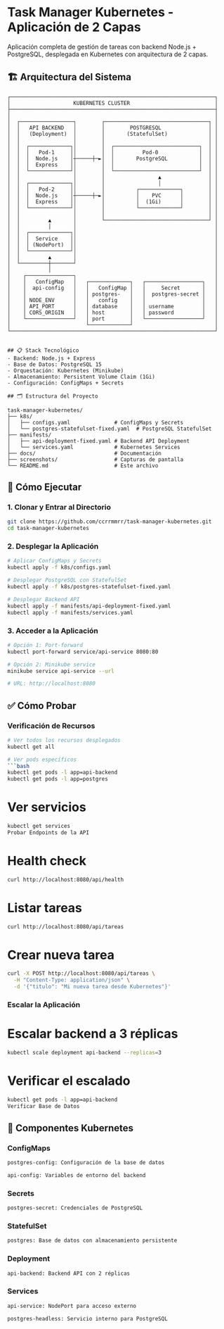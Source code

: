 # Task Manager Kubernetes - Aplicación de 2 Capas

Aplicación completa de gestión de tareas con backend Node.js + PostgreSQL, desplegada en Kubernetes con arquitectura de 2 capas.

## 🏗️ Arquitectura del Sistema

```ascii
┌─────────────────────────────────────────────────────────────────┐
│                    KUBERNETES CLUSTER                           │
├─────────────────────────────────────────────────────────────────┤
│                                                                 │
│  ┌─────────────────┐        ┌─────────────────────────────────┐ │
│  │   API BACKEND   │        │        POSTGRESQL               │ │
│  │   (Deployment)  │        │       (StatefulSet)             │ │
│  │                 │        │                                 │ │
│  │  ┌─────────────┐│        │  ┌───────────────────────────┐  │ │
│  │  │   Pod-1     ││        │  │         Pod-0             │  │ │
│  │  │  Node.js    │┼─────┼─►│  │       PostgreSQL          │  │ │
│  │  │  Express    ││        │  │                           │  │ │
│  │  └─────────────┘│        │  └───────────────────────────┘  │ │
│  │                 │        │                 ▲               │ │
│  │  ┌─────────────┐│        │                 │               │ │
│  │  │   Pod-2     ││        │          ┌─────────────┐        │ │
│  │  │  Node.js    │┼─────┼─►│          │    PVC      │        │ │
│  │  │  Express    ││        │          │  (1Gi)      │        │ │
│  │  └─────────────┘│        │          └─────────────┘        │ │
│  │                 │        │                                 │ │
│  │         ▲       │        └─────────────────────────────────┘ │
│  │         │       │                                            │
│  │  ┌─────────────┐│                                            │
│  │  │  Service    ││                                            │
│  │  │ (NodePort)  ││                                            │
│  │  └─────────────┘│                                            │
│  │         ▲       │                                            │
│  └─────────┼───────┘                                            │
│            │                                                    │
│    ┌───────────────┐                                            │
│    │   ConfigMap   │   ┌─────────────┐   ┌──────────────────┐   │
│    │  api-config   │   │   ConfigMap │   │     Secret       │   │
│    │               │   │ postgres-   │   │  postgres-secret │   │
│    │ NODE_ENV      │   │   config    │   │                  │   │
│    │ API_PORT      │   │ database    │   │ username         │   │
│    │ CORS_ORIGIN   │   │ host        │   │ password         │   │
│    └───────────────┘   │ port        │   └──────────────────┘   │
│                        └─────────────┘                          │
└─────────────────────────────────────────────────────────────────┘


## 📋 Stack Tecnológico
- Backend: Node.js + Express
- Base de Datos: PostgreSQL 15
- Orquestación: Kubernetes (Minikube)
- Almacenamiento: Persistent Volume Claim (1Gi)
- Configuración: ConfigMaps + Secrets

## 🗂️ Estructura del Proyecto

task-manager-kubernetes/
├── k8s/
│   ├── configs.yaml              # ConfigMaps y Secrets
│   └── postgres-statefulset-fixed.yaml  # PostgreSQL StatefulSet
├── manifests/
│   ├── api-deployment-fixed.yaml # Backend API Deployment
│   └── services.yaml             # Kubernetes Services
├── docs/                         # Documentación
├── screenshots/                  # Capturas de pantalla
└── README.md                     # Este archivo
```

## 🚀 Cómo Ejecutar
### 1. Clonar y Entrar al Directorio
```bash
git clone https://github.com/ccrrmmrr/task-manager-kubernetes.git
cd task-manager-kubernetes
```

### 2. Desplegar la Aplicación
```bash
# Aplicar ConfigMaps y Secrets
kubectl apply -f k8s/configs.yaml

# Desplegar PostgreSQL con StatefulSet
kubectl apply -f k8s/postgres-statefulset-fixed.yaml

# Desplegar Backend API
kubectl apply -f manifests/api-deployment-fixed.yaml
kubectl apply -f manifests/services.yaml
```

### 3. Acceder a la Aplicación
```bash
# Opción 1: Port-forward
kubectl port-forward service/api-service 8080:80

# Opción 2: Minikube service
minikube service api-service --url

# URL: http://localhost:8080
```

## ✅ Cómo Probar
### Verificación de Recursos
```bash
# Ver todos los recursos desplegados
kubectl get all

# Ver pods específicos
```bash
kubectl get pods -l app=api-backend
kubectl get pods -l app=postgres
```
# Ver servicios
```bash
kubectl get services
Probar Endpoints de la API
```
# Health check
```bash
curl http://localhost:8080/api/health
```
# Listar tareas
```bash
curl http://localhost:8080/api/tareas
```
# Crear nueva tarea
```bash
curl -X POST http://localhost:8080/api/tareas \
  -H "Content-Type: application/json" \
  -d '{"titulo": "Mi nueva tarea desde Kubernetes"}'
```
### Escalar la Aplicación

# Escalar backend a 3 réplicas
```bash
kubectl scale deployment api-backend --replicas=3
```
# Verificar el escalado
```bash
kubectl get pods -l app=api-backend
Verificar Base de Datos
```
## 🔧 Componentes Kubernetes
### ConfigMaps
```bash
postgres-config: Configuración de la base de datos

api-config: Variables de entorno del backend
```
### Secrets
```bash
postgres-secret: Credenciales de PostgreSQL
```
### StatefulSet
```bash
postgres: Base de datos con almacenamiento persistente
```
### Deployment
```bash
api-backend: Backend API con 2 réplicas
```
### Services
```bash
api-service: NodePort para acceso externo

postgres-headless: Servicio interno para PostgreSQL
```
